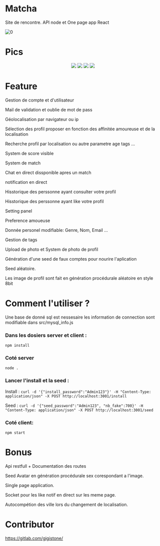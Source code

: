 # Matcha
Site de rencontre.
API node et One page app React

![0](https://user-images.githubusercontent.com/44972661/66797689-f3794300-ef0b-11e9-85ff-18b44046fec2.PNG)

# Pics

<p align="center">
  <img src="https://user-images.githubusercontent.com/44972661/66797691-f3794300-ef0b-11e9-8e0f-5e6d4070ae9b.PNG">
  <img src="https://user-images.githubusercontent.com/44972661/66797692-f3794300-ef0b-11e9-8380-867bb4969ab9.PNG">
  <img src="https://user-images.githubusercontent.com/44972661/66797693-f3794300-ef0b-11e9-9a6c-571d262b09c8.PNG">
  <img src="https://user-images.githubusercontent.com/44972661/66797694-f411d980-ef0b-11e9-9365-f64f15a3072c.PNG">
</p>

# Feature
Gestion de compte et d'utilisateur

Mail de validation et oublie de mot de pass

Géolocalisation par navigateur ou ip

Sélection des profil proposer en fonction des affinitée amoureuse et de la localisation

Recherche profil par localisation ou autre parametre age tags ...

System de score visible

System de match

Chat en direct dissponible apres un match

notification en direct

Hisstorique des perssonne ayant consulter votre profil

Hisstorique des perssonne ayant like votre profil

Setting panel

Preference amoueuse

Donnée personel modifiable: Genre, Nom, Email ...

Gestion de tags

Upload de photo et System de photo de profil

Génération d'une seed de faux comptes pour nourire l'aplication

Seed aléatoire.

Les image de profil sont fait en génération procédurale aléatoire en style 8bit


# Comment l'utiliser ?

Une base de donné sql est nessesaire les information de connection sont modifiable dans src/mysql_info.js

### Dans les dosiers server et client :
`npm install`

### Coté server
`node .`

### Lancer l'install et la seed :
Install : `curl -d '{"install_password":"Admin123"}' -H "Content-Type: application/json" -X POST http://localhost:3001/install`

Seed : `curl -d '{"seed_password":"Admin123", "nb_fake":700}' -H "Content-Type: application/json" -X POST http://localhost:3001/seed`

### Coté client:

`npm start`

# Bonus
Api restfull + Documentation des routes

Seed Avatar en génération procédurale sex corespondant a l'image.

Single page application.

Socket pour les like notif en direct sur les meme page.

Autocompétion des ville lors du changement de localisation.

# Contributor
https://gitlab.com/gigistone/

